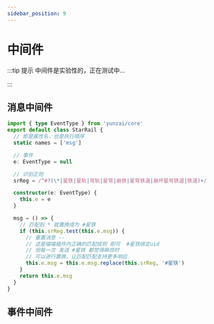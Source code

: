 ```yaml
---
sidebar_position: 9
---
```


# 中间件

:::tip 提示
中间件是实验性的，正在测试中...

:::


## 消息中间件

```ts  title="./middleware/message/star-rail.ts"
import { type EventType } from 'yunzai/core'
export default class StarRail {
  // 即是属性名，也是执行顺序
  static names = ['msg']

  // 事件
  e: EventType = null

  // 识别正则
  srReg = /^#?(\*|星铁|星轨|穹轨|星穹|崩铁|星穹铁道|崩坏星穹铁道|铁道)+/

  constructor(e: EventType) {
    this.e = e
  }

  msg = () => {
    // 匹配到 * 就置换成为 #星铁
    if (this.srReg.test(this.e.msg)) {
      // 重置消息 -- 
      // 这是喵喵插件内正确的匹配规则 即可  #星铁绑定uid
      // 但每一次 发送 #星铁 都觉得麻烦时
      // 可以进行置换，让匹配匹配支持更多响应
      this.e.msg = this.e.msg.replace(this.srReg, '#星铁')
    }
    return this.e.msg
  }
}
```


## 事件中间件


